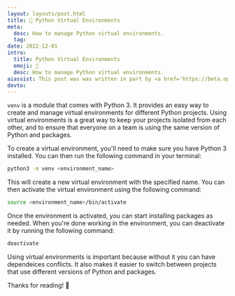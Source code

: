 ```yaml
---
layout: layouts/post.html
title: 🐍 Python Virtual Environments
meta:
  desc: How to manage Python virtual environments.
  tag:
date: 2022-12-01
intro:
  title: Python Virtual Environments
  emoji: 🐍
  desc: How to manage Python virtual environments.
aiassist: This post was was written in part by <a href='https://beta.openai.com/playground' target='_blank'>GPT-3</a>.
devto:
---
```


`venv` is a module that comes with Python 3. It provides an easy way to create and manage virtual environments for different Python projects. Using virtual environments is a great way to keep your projects isolated from each other, and to ensure that everyone on a team is using the same version of Python and packages.

To create a virtual environment, you'll need to make sure you have Python 3 installed. You can then run the following command in your terminal:

```bash
python3 -m venv <environment_name>
```

This will create a new virtual environment with the specified name. You can then activate the virtual environment using the following command:

```bash
source <environment_name>/bin/activate
```

Once the environment is activated, you can start installing packages as needed. When you're done working in the environment, you can deactivate it by running the following command:

```bash
deactivate
```

Using virtual environments is important because without it you can have dependeices conflicts. It also makes it easier to switch between projects that use different versions of Python and packages. 

Thanks for reading! 🙌

